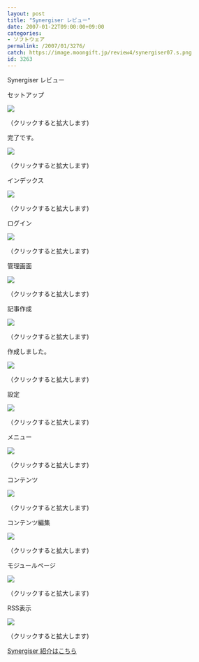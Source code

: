 ```yaml
---
layout: post
title: "Synergiser レビュー"
date: 2007-01-22T09:00:00+09:00
categories:
- ソフトウェア
permalink: /2007/01/3276/
catch: https://image.moongift.jp/review4/synergiser07.s.png
id: 3263
---
```

Synergiser レビュー  
<!--more-->

セットアップ

  

[![](https://image.moongift.jp/review4/synergiser01.s.png)](https://image.moongift.jp/review4/synergiser01.png)  
  
（クリックすると拡大します)

  

完了です。

  

[![](https://image.moongift.jp/review4/synergiser02.s.png)](https://image.moongift.jp/review4/synergiser02.png)  
  
（クリックすると拡大します)

  

インデックス

  

[![](https://image.moongift.jp/review4/synergiser03.s.png)](https://image.moongift.jp/review4/synergiser03.png)  
  
（クリックすると拡大します)

  

ログイン

  

[![](https://image.moongift.jp/review4/synergiser04.s.png)](https://image.moongift.jp/review4/synergiser04.png)  
  
（クリックすると拡大します)

  

管理画面

  

[![](https://image.moongift.jp/review4/synergiser05.s.png)](https://image.moongift.jp/review4/synergiser05.png)  
  
（クリックすると拡大します)

  

記事作成

  

[![](https://image.moongift.jp/review4/synergiser06.s.png)](https://image.moongift.jp/review4/synergiser06.png)  
  
（クリックすると拡大します)

  

作成しました。

  

[![](https://image.moongift.jp/review4/synergiser07.s.png)](https://image.moongift.jp/review4/synergiser07.png)  
  
（クリックすると拡大します)

  

設定

  

[![](https://image.moongift.jp/review4/synergiser08.s.png)](https://image.moongift.jp/review4/synergiser08.png)  
  
（クリックすると拡大します)

  

メニュー

  

[![](https://image.moongift.jp/review4/synergiser09.s.png)](https://image.moongift.jp/review4/synergiser09.png)  
  
（クリックすると拡大します)

  

コンテンツ

  

[![](https://image.moongift.jp/review4/synergiser10.s.png)](https://image.moongift.jp/review4/synergiser10.png)  
  
（クリックすると拡大します)

  

コンテンツ編集

  

[![](https://image.moongift.jp/review4/synergiser12.s.png)](https://image.moongift.jp/review4/synergiser12.png)  
  
（クリックすると拡大します)

  

モジュールページ

  

[![](https://image.moongift.jp/review4/synergiser11.s.png)](https://image.moongift.jp/review4/synergiser11.png)  
  
（クリックすると拡大します)

  

RSS表示

  

[![](https://image.moongift.jp/review4/synergiser13.s.png)](https://image.moongift.jp/review4/synergiser13.png)  
  
（クリックすると拡大します)

  

[Synergiser 紹介はこちら](http://oss.moongift.jp/intro/i-3269.html)


